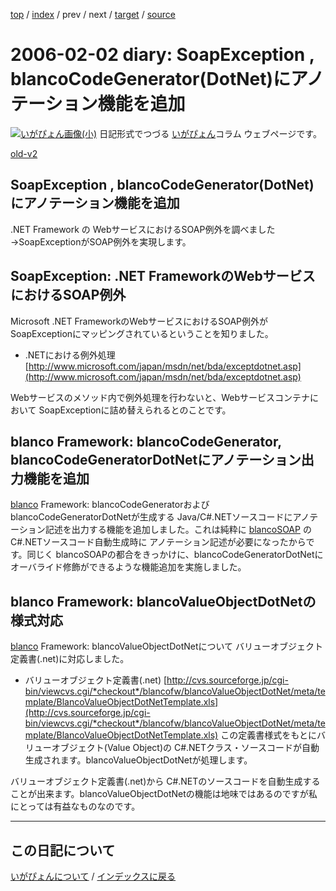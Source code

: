 [top](https://igapyon.github.io/diary/) 
 / [index](https://igapyon.github.io/diary/2006/index.html) 
 / prev 
 / next 
 / [target](https://igapyon.github.io/diary/2006/ig060202.html) 
 / [source](https://github.com/igapyon/diary/blob/gh-pages/2006/ig060202.html.src.md) 

2006-02-02 diary: SoapException , blancoCodeGenerator(DotNet)にアノテーション機能を追加
=====================================================================================================
[![いがぴょん画像(小)](https://igapyon.github.io/diary/images/iga200306s.jpg "いがぴょん")](https://igapyon.github.io/diary/memo/memoigapyon.html) 日記形式でつづる [いがぴょん](https://igapyon.github.io/diary/memo/memoigapyon.html)コラム ウェブページです。

[old-v2](ig060202-orig.html)

## SoapException , blancoCodeGenerator(DotNet)にアノテーション機能を追加

.NET Framework の WebサービスにおけるSOAP例外を調べました→SoapExceptionがSOAP例外を実現します。


## SoapException: .NET FrameworkのWebサービスにおけるSOAP例外

Microsoft .NET FrameworkのWebサービスにおけるSOAP例外が SoapExceptionにマッピングされているということを知りました。

* .NETにおける例外処理
  [http://www.microsoft.com/japan/msdn/net/bda/exceptdotnet.asp](http://www.microsoft.com/japan/msdn/net/bda/exceptdotnet.asp)

Webサービスのメソッド内で例外処理を行わないと、Webサービスコンテナにおいて SoapExceptionに詰め替えられるとのことです。

## blanco Framework: blancoCodeGenerator, blancoCodeGeneratorDotNetにアノテーション出力機能を追加

[blanco](http://www.igapyon.jp/blanco/blanco.ja.html) Framework: blancoCodeGeneratorおよびblancoCodeGeneratorDotNetが生成する
Java/C#.NETソースコードにアノテーション記述を出力する機能を追加しました。これは純粋に [blancoSOAP](http://www.igapyon.jp/blanco/blancosoap.html) のC#.NETソースコード自動生成時に アノテーション記述が必要になったからです。同じく blancoSOAPの都合をきっかけに、blancoCodeGeneratorDotNetにオーバライド修飾ができるような機能追加を実施しました。

## blanco Framework: blancoValueObjectDotNetの様式対応

[blanco](http://www.igapyon.jp/blanco/blanco.ja.html) Framework: blancoValueObjectDotNetについて バリューオブジェクト定義書(.net)に対応しました。

* バリューオブジェクト定義書(.net)
  [http://cvs.sourceforge.jp/cgi-bin/viewcvs.cgi/*checkout*/blancofw/blancoValueObjectDotNet/meta/template/BlancoValueObjectDotNetTemplate.xls](http://cvs.sourceforge.jp/cgi-bin/viewcvs.cgi/*checkout*/blancofw/blancoValueObjectDotNet/meta/template/BlancoValueObjectDotNetTemplate.xls)
  この定義書様式をもとにバリューオブジェクト(Value Object)の C#.NETクラス・ソースコードが自動生成されます。blancoValueObjectDotNetが処理します。

バリューオブジェクト定義書(.net)から C#.NETのソースコードを自動生成することが出来ます。blancoValueObjectDotNetの機能は地味ではあるのですが私にとっては有益なものなのです。

----------------------------------------------------------------------------------------------------

## この日記について
[いがぴょんについて](https://igapyon.github.io/diary/memo/memoigapyon.html) / [インデックスに戻る](https://igapyon.github.io/diary/idxall.html)
